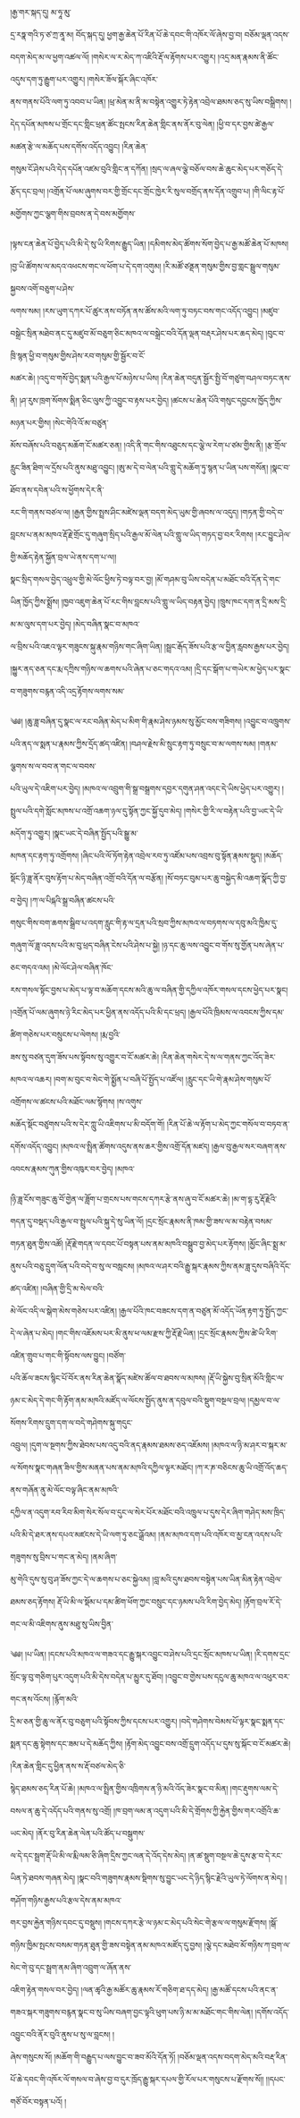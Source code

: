 ﻿  
།རྒྱ་གར་སྐད་དུ། མ་ཧཱ་མུ་  
དྲ་རཏྣ་གའི་ཏ་ཙ་ཀྲ་ནཱ་མ། བོད་སྐད་དུ། ཕྱག་རྒྱ་ཆེན་པོ་རིན་པོ་ཆེ་དབང་གི་འཁོར་ལོ་ཞེས་བྱ་བ། བཅོམ་ལྡན་འདས་བདག་མེད་མ་ལ་ཕྱག་འཚལ་ལོ། །གསེར་ལ་ར་མེད་ཀ་འཇིའི་རྡོ་ལ་རྟོགས་པར་འགྱུར། །འདྲ་མན་རྣམས་ནི་ཚོང་འདུས་དག་ཏུ་རྒྱུག་པར་འགྱུར། །གསེར་ཟོལ་སྐོར་ཞིང་འཁོར་  
ནས་གནས་པོའི་ལག་ཏུ་འབབ་པ་ཡིན། །ཕྲ་མེན་མ་ནི་མ་བསྟེན་འགྱུར་ཏེ་རྟེན་འབྲེལ་ཐམས་ཅད་སུ་ཡིས་བསྒྲིགས། །དེད་དཔོན་མཁས་པ་གྲོང་དང་གླིང་ཕྲན་ཚོང་སྤངས་རིན་ཆེན་གླིང་ནས་ནོར་བུ་ལེན། །ཕྱི་བ་དར་བྱས་ཚེ་རྒྱལ་མཚན་རྩེ་ལ་མཆོད་པས་དགོས་འདོད་འབྱུང། །རིན་ཆེན་  
གསུམ་ངོ་ཤེས་པའི་དེད་དཔོན་འཛམ་བུའི་གླིང་ན་དཀོན། །སྲད་ལ་ཞལ་ལྕེ་བཅོལ་བས་ཆེ་ཆུང་མེད་པར་གཅོད་དེ་རྩོད་དང་བྲལ། །འགྲོན་པོ་ལམ་ཞུགས་བར་གྱི་གྲོང་དང་གྲོང་ཁྱེར་རི་སུལ་བགྲོད་ནས་དོན་འགྲུབ་པ། །གི་ལིང་རྟ་པོ་མགྱོགས་ཀྱང་ལྕག་གིས་བྲབས་ན་དེ་བས་མགྱོགས་  
  
།ལྟས་ངན་ཆེན་པོ་བྱེད་པའི་མི་དེ་སུ་ཡི་རིགས་རྒྱུད་ཡིན། །དམིགས་མེད་ཚོགས་སོག་བྱེད་པ་རྒྱ་མཚོ་ཆེན་པོ་མཁས། །བྱ་ཡི་ཚོགས་ལ་མདའ་འཕངས་གང་ལ་ཕོག་པ་དེ་དག་འགུམ། །རི་མཚོ་ཙནྡན་གསུམ་གྱིས་བྱ་གླང་སྦྲུལ་གསུམ་སྐྱབས་འགོ་བཅུག་པ་ཤེས་  
ལགས་སམ། །རས་ཡུག་དཀར་པོ་ཚུར་ནས་བཏོན་ནས་ཚོས་མའི་ལག་ཏུ་བཏང་བས་གང་འདོད་འབྱུང། །མཛུབ་བསྒྲེང་སྲིན་མཐེབ་ནང་དུ་མཛུབ་མོ་བཅུག་ཅིང་མཁའ་ལ་བསྒྲེང་བའི་དོན་ལྡན་བརྡར་ཤེས་པར་ཆད་མེད། །བུང་བ་ཁྲི་སྙན་ཕྱི་བ་གསུམ་གྱིས་ཤེས་རབ་གསུམ་གྱི་སྦྱོར་བ་ངོ་  
མཚར་ཆེ། །འདུ་བ་གསོ་བྱེད་སྨན་པའི་རྒྱལ་པོ་མཉེས་པ་ཡིས། །རིན་ཆེན་བདུན་སྦྱོར་སྤྱི་བོ་གཙུག་བཤལ་བཏང་ནས་ནི། །ཤ་རུས་ཁྲག་སོགས་སྨིན་ཅིང་ལུས་ཀྱི་འབྱུང་བ་རྟས་པར་བྱེད། །ཚངས་པ་ཆེན་པོའི་གསུང་དབྱངས་ཁྱོད་ཀྱིས་མཉན་པར་གྱིས། །སེང་གེའི་འོ་མ་བཙུན་  
མོས་བཞོས་པའི་བཅུད་མཆོག་ངོ་མཚར་ཅན། །འདི་ནི་གང་གིས་འཐུངས་དང་ལྕེ་ལ་རེག་པ་ཙམ་གྱིས་ནི། །རྩ་གྲོལ་རླུང་ཟིན་ཐིག་ལ་དྲོས་པའི་ནུས་མཐུ་འབྱུང། །ཨུ་མ་དེ་བ་ལེན་པའི་གླུ་དེ་མཆོག་ཏུ་སྙན་པ་ཡིན་པས་གསོན། །སྣང་བ་ཐོབ་ནས་དབེན་པའི་ས་ཕྱོགས་དེར་ནི་  
རང་གི་གནས་བཙལ་ལ། །རྒྱན་གྱིས་སྤྲས་ཤིང་མཛེས་ལྡན་བདག་མེད་ཡུམ་གྱི་ཞབས་ལ་འདུད། །གཏན་གྱི་བདེ་བ་བླངས་པ་ནམ་མཁའ་རྡོ་རྗེ་གྲོང་དུ་གཞུག་སྲིད་པའི་རྒྱལ་མོ་ལེན་པའི་གླུ་ལ་ཡིད་གཏད་བྱ་བར་རིགས། །རང་བྱུང་ཤེལ་གྱི་མཆོད་རྟེན་སྐྱོན་བྲལ་ཡེ་ནས་དག་པ་ལ།།  
སྣང་སྲིད་གསལ་བྱེད་འཕྲུལ་གྱི་མེ་ལོང་ཕྱིས་ཏེ་བལྟ་བར་བྱ། །མོ་གཤམ་བུ་ཡིས་བདེན་པ་མཐོང་བའི་དོན་དེ་གང་ཡིན་ཁྱོད་ཀྱིས་སྨྲོས། །ཁྱབ་འཇུག་ཆེན་པོ་རང་གིས་བླངས་པའི་གླུ་ལ་ཡིད་བརྟན་བྱེད། །ཁྲུས་ཁང་དག་ན་དྲི་མས་དྲི་མ་མ་ལུས་དག་པར་བྱེད། །མེད་བཞིན་སྣང་བ་མཁའ་  
ལ་བྲིས་པའི་འཇའ་ལྟར་གཟུངས་སྐུ་རྣམ་གཉིས་གང་ཞིག་ཡིན། །སྦྲང་རྒོད་ཟོས་པའི་རྩ་ལ་བྱིན་རླབས་རྒྱས་པར་བྱེད། །སྐྱུར་ནད་ཅན་དང་རྨ་དཀྲིས་གཉིས་ལ་ཆགས་པའི་ཞེན་པ་ཅང་གདའ་འམ། །དྲི་དང་སྒོག་པ་གཡེར་མ་ཕྱེད་པར་སྣང་བ་གཟུགས་བརྙན་འདི་འདྲ་རྟོགས་ལགས་སམ་  
  
༄༅། །ཆུ་ཟླ་བཞིན་དུ་སྣང་ལ་རང་བཞིན་མེད་པ་མིག་གི་རྣམ་ཤེས་ཉམས་སུ་མྱོང་བས་གཟིགས། །འབྱུང་བ་འཁྲུགས་པའི་ནད་ལ་སྨན་པ་རྣམས་ཀྱིས་དྲོད་ཚད་འཛིན། །བཤལ་རྗེས་མི་སྲུང་རྟག་ཏུ་བསྲུང་བ་མ་ལགས་སམ། །གནམ་ལྕགས་ས་ལ་བབ་ན་གང་ལ་བབས་  
པའི་ཡུལ་དེ་འཇིག་པར་བྱེད། །མཁའ་ལ་འབྲུག་གི་སྒྲ་བསྒྲགས་དབྱར་དགུན་ཤན་འདང་དེ་ཡིས་ཕྱེད་པར་འགྱུར། །སྤྲུལ་པའི་དགེ་སློང་མཁས་པ་འགྲོ་འཆག་ཉལ་དུ་སྟོན་ཀྱང་སྐྱོ་དུབ་མེད། །གསེར་གྱི་རི་ལ་བརྟེན་པའི་བྱ་ཡང་དེ་ཡི་མདོག་ཏུ་འགྱུར། །སྣང་ཡང་དེ་བཞིན་སྤྱོད་པའི་སྒྱུ་མ་  
མཁན་དང་རྟག་ཏུ་འགྲོགས། །ཞིང་པའི་ལོ་ཏོག་རྟེན་འབྲེལ་རབ་ཏུ་འཛོམ་པས་འབྲས་བུ་སྟོན་རྣམས་སྡུད། །མཆོད་སྡོང་ཉི་ཟླ་ནོར་བུས་རྟོག་པ་མེད་བཞིན་འགྲོ་བའི་དོན་ལ་བརྩོན། །སོ་བཏང་བུམ་པར་ཆུ་བསྐྱེད་མི་འཆག་སྣོད་ཀྱི་བྱ་བ་བྱེད། །ཀ་ལ་པིདྐའི་སྒྲ་བཞིན་ཚངས་པའི་  
གསུང་གིས་བག་ཆགས་སྒྲིབ་པ་འདག་རླུང་གི་རྟ་ལ་དྲན་པའི་སྲབ་ཀྱིས་མཁའ་ལ་བཏགས་ལ་དབུ་མའི་ཁྱིམ་དུ་གཞུག་ལོ་ཟླ་འདས་པའི་མ་བུ་ཕྲད་བཞིན་ངེས་པའི་ཤེས་པ་སྐྱེ། །ཉ་དང་ཆུ་ལས་འབྱུང་བ་གོས་སུ་གྱོན་པས་ཞེན་པ་ཅང་གདའ་འམ། །མེ་ལོང་ཤེལ་བཞིན་ཁོང་  
རས་གསལ་སྟོང་བྱས་པ་མེད་པ་ལྟ་བ་མཆོག་དངས་མའི་ཆུ་ལ་བཞིན་གྱི་དཀྱིལ་འཁོར་གསལ་དངས་ཕྱེད་པར་སྣང། །འགྲོན་པོ་ལམ་ཞུགས་ཉེ་རིང་མེད་པར་ཕྱིན་ནས་འདོད་པའི་མི་དང་ཕྲད། །རྒྱལ་པོའི་ཁྲིམས་ལ་འབངས་ཀྱིས་དམ་ཚིག་གཅེས་པར་བསྲུངས་པ་ལེགས། །རྨ་བྱའི་  
ཟས་སུ་བཙན་དུག་ཟོས་པས་སྟོབས་སུ་འགྱུར་བ་ངོ་མཚར་ཆེ། །རིན་ཆེན་གསེར་དེ་ས་ལ་གནས་ཀྱང་འོད་ཟེར་མཁའ་ལ་འཆར། །བག་མ་བུང་བ་སེང་གེ་སྨྱོན་པ་བཞི་པོ་སྤྱོད་པ་འཛོལ། །རླུང་དང་ཡི་གེ་རྣམ་ཤེས་གསུམ་པོ་འགྲོགས་ལ་ཚངས་པའི་མཐོང་ལམ་སྙོགས། །ས་འགུས་  
མཆོད་སྡོང་བཙུགས་པའི་ས་དེར་ཀླུ་ཡི་འཇིགས་པ་མི་བདོག་གོ། །རིན་པོ་ཆེ་ལ་རྟོག་པ་མེད་ཀྱང་གསོལ་བ་བཏབ་ན་དགོས་འདོད་འབྱུང། །མཁའ་ལ་སྤྲིན་ཚོགས་འདུས་ནས་ཆར་གྱིས་འགྲོ་དོན་མཛད། །རྒྱལ་བུ་རྒྱལ་སར་བཞག་ནས་འབངས་རྣམས་ཀུན་གྱིས་འཁུར་བར་བྱེད། །མཁའ་  
  
།ཉི་ཟླ་ངོས་གཟུང་ཆུ་བོ་གྱེན་ལ་ཟློག་པ་གྲངས་པས་གངས་དཀར་རྩེ་ནས་ཞུ་བ་ངོ་མཚར་ཆེ། །མ་ག་དྷ་རུ་རྡོ་རྗེའི་གདན་དུ་བསྡད་པའི་རྒྱལ་བ་སྤྲུལ་པའི་སྐུ་དེ་སུ་ཡིན་ལོ། །དྲང་སྲོང་རྣམས་ནི་ཁམ་གྱི་ཟས་ལ་མ་བརྟེན་བསམ་  
གཏན་ཐུན་གྱིས་འཚོ། །རྡོ་རྗེ་གདན་ལ་དབང་པོ་བསྟན་པས་ནམ་མཁའི་བསྒྲུབ་བྱ་མེད་པར་རྟོགས། །མྱོང་ཞིང་སྨྲ་མ་ནུས་པའི་བཅུ་དྲུག་ལོན་པའི་བདེ་བ་སུ་ལ་བསླངས། །མཁའ་ལ་ཤར་བའི་རྒྱུ་སྐར་རྣམས་ཀྱིས་ནམ་ཟླ་དུས་བཞིའི་དོང་ཚད་འཛིན། །བཞིན་གྱི་དྲི་མ་སེལ་བའི་  
མེ་ལོང་འདི་ལ་སྒེག་མེས་གཅེས་པར་འཛིན། །རྒྱལ་པོའི་ཁང་བཟངས་དག་ན་བཙུན་མོ་འདོད་ཡོན་རྟག་ཏུ་སྤྱོད་ཀྱང་དེ་ལ་ཞེན་པ་མེད། །གང་གིས་འཇོམས་པར་མི་ནུས་ཕ་ལམ་རྫས་ཀྱི་རྡོ་རྗེ་ཡིན། །དྲང་སྲོང་རྣམས་ཀྱིས་ཚེ་ཡི་རིག་འཛིན་གྲུབ་པ་གང་གི་སྟོབས་ལས་བྱུང། །བཙོག་  
པའི་ཆོལ་ཟངས་སྙིང་པོ་བོར་ནས་རིན་ཆེན་སྣོད་མཛེས་ཚོལ་བ་ཐབས་ལ་མཁས། །རྡོ་ཡི་སྐྱེས་བུ་སྲིན་མོའི་གླིང་ལ་ཉམ་ང་མེད་དེ་གང་གི་རྟོག་ནམ་མཁའི་མཛོད་ལ་ལོངས་སྤྱོད་ནུས་ན་དབུལ་བའི་སྡུག་བསྔལ་བྲལ། །དམྱལ་བ་ལ་སོགས་རིགས་དྲུག་དག་ལ་བདེ་གཤེགས་སྐུ་གདུང་  
འབྲུལ། །དུག་ལ་སྔགས་ཀྱིས་ཐེབས་པས་འདུ་བའི་ནད་རྣམས་ཐམས་ཅད་འཇོམས། །མཁའ་ལ་ཉི་མ་ཤར་བ་སྐར་མ་ལ་སོགས་སྣང་གཞན་ཟིལ་གྱིས་མནན་པས་ནམ་མཁའི་དཀྱིལ་ལྟར་མཐོང། །ཀ་ར་ཎ་བཅིངས་ཆུ་ཡི་འགྲོ་འོད་ཆད་ནས་གཞོན་ནུ་མེ་ལོང་བལྟ་ཞིང་ནམ་མཁའི་  
དཀྱིལ་ན་འདུག་རབ་རིབ་མིག་སེར་སོལ་བ་དུང་ལ་སེར་པོར་མཐོང་བའི་འཁྲུལ་པ་དུས་དེར་ཞིག་གཤེད་མས་ཁྲིད་པའི་མི་དེ་ཐར་ནས་དཔའ་མཛངས་དེ་ཡི་ལག་ཏུ་ཅང་འྒྲོའམ། །ནམ་མཁའ་དག་པའི་འཁོར་བ་མྱ་ངན་འདས་པའི་གཟུགས་སུ་བྲིས་པ་གང་ན་མེད། །ནམ་ཞིག་  
མུ་གེའི་དུས་སུ་བུ་ཤ་ཟོས་ཀྱང་དེ་ལ་ཆགས་པ་ཅང་སྐྱེའམ། །བླ་མའི་དུས་ཐབས་བསྟེན་པས་ཡིན་མིན་རྟེན་འབྲེལ་ཐམས་ཅད་རྟོགས། རྡོ་ཡི་མི་ལ་སྡོམ་པ་དམ་ཚིག་ཕོག་ཀྱང་བསྲུང་དང་ཉམས་པའི་རིག་བྱེད་མེད། །རྟོག་བྲལ་རོ་དེ་གང་ལ་མི་འཇིགས་ནུས་མཐུ་སུ་ཡིས་བྱིན་  
  
༄༅། །པ་ཡིན། །དངས་པའི་མཁའ་ལ་གཟའ་དང་རྒྱུ་སྐར་འབྱུང་བ་ཤེས་པའི་དྲང་སྲོང་མཁས་པ་ཡིན། །རི་དགས་དྲང་སྲོང་ལྟ་བུ་གཅིག་པུར་འདུག་པའི་མི་དེས་བདེན་པ་མྱུར་དུ་ཐོབ། །འབྱུང་བ་གྱེས་པས་དངུལ་ཆུ་མཁའ་ལ་འཕུར་བར་གང་ནས་འོངས། །རྙོག་མའི་  
དྲི་མ་ཅན་གྱི་ཆུ་ལ་ནོར་བུ་བཅུག་པའི་སྟོབས་ཀྱིས་དངས་པར་འགྱུར། །བདེ་གཤེགས་བེམས་པོ་ལྟར་སྣང་སྨན་དང་སྨན་དང་ཆུ་སྟེགས་དང་ཟམ་པ་དེ་མཆོད་ཀྱིས། །རྟོག་མེད་འབྱུང་བས་འགྲོ་དྲུག་འདོད་པ་དུས་སུ་སྐོང་བ་ངོ་མཚར་ཆེ། །རིན་ཆེན་གླིང་དུ་ཕྱིན་ནས་ས་རྡོ་བཙལ་མེད་ཅི་  
སྙེད་ཐམས་ཅད་རིན་པོ་ཆེ། །མཁའ་ལ་སྤྲིན་གྱིས་འཁྲིགས་ན་ཉི་མའི་འོད་ཟེར་སྣང་བ་མིན། །གང་རྡུགས་ལམ་དེ་བསལ་ན་ཆུ་དེ་འདོད་པའི་གནས་སུ་འགྲོ། །ཁ་བྲག་ལམ་ན་འདུག་པའི་མི་དེ་གྲོགས་ཀྱི་རྐྱེན་གྱིས་གར་འགྲོའི་ཆ་ཡང་མེད། །ནོར་བུ་རིན་ཆེན་ལེན་པའི་ཚོད་པ་བསྒུགས་  
ལ་དེ་དང་སྦྲག་རྡོ་ཡི་མི་ལ་རྨི་ལམ་ཅི་ཞིག་དྲིས་ཀྱང་ལན་དེ་འོད་དེས་མེད། །ན་ཚ་སྡུག་བསྔལ་ཆེ་དུས་རྩ་བ་དེ་རང་ཡིན་ཏེ་ཐབས་གཞན་མེད། །སྣང་བའི་གཟུགས་རྣམས་སྡིགས་སུ་བྱུང་ཡང་དེ་ཉིད་སྙིང་རྗེའི་ཡུལ་ཏེ་ལོགས་ན་མེད། །གཤོག་གཉིས་རྒྱས་པའི་རྩལ་དེས་ནམ་མཁའ་  
གར་བྱས་རྐྱེན་གཉིས་དབང་དུ་བསྡུས། །གངས་དཀར་རྩེ་ལ་ཉམ་ང་མེད་པའི་སེང་གེ་རྩལ་ལ་གསུམ་རྫོགས། །སྒོ་གཉིས་ཁྱིམ་སྤངས་བསམ་གཏན་ཐུན་གྱི་ཟས་བསྟེན་ནམ་མཁའ་མཛོད་དུ་བྱས། །ལྕེ་དང་མཐེབ་མོ་གཉིས་ཀ་བྲག་ལ་སེང་གེ་བུ་དང་སྦྲག་ནམ་ཞིག་འབྲུག་ལ་ཞོན་ནས་  
འཇིག་རྟེན་གསལ་བར་བྱེད། །ལན་ཚྭའི་རྒྱ་མཚོར་ཆུ་རྣམས་རོ་གཅིག་ཐ་དད་མེད། །རྒྱ་མཚོ་དངས་པའི་ནང་ན་གཟའ་སྐར་གཟུགས་བརྙན་སྣང་བ་སུ་ཡིས་བཞག་བྱང་ལྟའི་ཕུག་པས་ཉི་མ་མ་མཐོང་གང་གིས་ལེན། །དགོས་འདོད་འབྱུང་བའི་ནོར་བུའི་ནུས་པ་སུ་ལ་བླངས། །  
ཞེས་གསུངས་སོ། །མཆོག་གི་བརྒྱུད་པ་ལས་བྱུང་བ་ཟབ་མོའི་དོན་ཏོ། །བཅོམ་ལྡན་འདས་བདག་མེད་མའི་བརྡ་རིན་པོ་ཆེ་དབང་གི་འཁོར་ལོ་གསལ་བ་ཞེས་བྱ་བ་དུར་ཁྲོད་རྒྱུ་སྐར་དཔལ་གྱི་རོལ་པར་གསུངས་པ་རྫོགས་སོ།། །།དཔང་གཙོ་བོར་བསྟན་པའོ། །  
  
  

